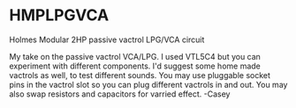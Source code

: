 # HMPLPGVCA
Holmes Modular 2HP passive vactrol LPG/VCA circuit

My take on the passive vactrol VCA/LPG. I used VTL5C4 but you can experiment with different components. I'd suggest some home made vactrols as well, to test different sounds. You may use pluggable socket pins in the vactrol slot so you can plug different vactrols in and out. You may also swap resistors and capacitors for varried effect.
-Casey
